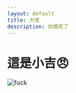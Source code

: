 ```yaml
---
layout: default
title: 大佬
description: 你媽死了
---
```


# 這是小吉😠
![fuck](https://vignette.wikia.nocookie.net/bahapedia/images/e/ef/025c3937969d2ff9591374cb6dcd0cad.JPG/revision/latest/top-crop/width/360/height/450?cb=20180806122947&path-prefix=zh)